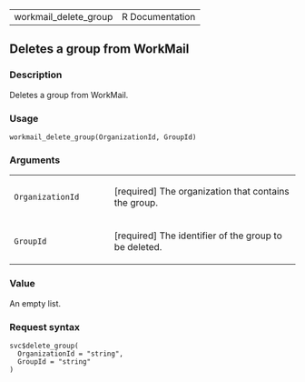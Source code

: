 <table style="width: 100%;">
<tbody>
<tr class="odd">
<td>workmail_delete_group</td>
<td style="text-align: right;">R Documentation</td>
</tr>
</tbody>
</table>

## Deletes a group from WorkMail

### Description

Deletes a group from WorkMail.

### Usage

    workmail_delete_group(OrganizationId, GroupId)

### Arguments

<table>
<colgroup>
<col style="width: 35%" />
<col style="width: 65%" />
</colgroup>
<tbody>
<tr class="odd">
<td><code
id="workmail_delete_group_:_OrganizationId">OrganizationId</code></td>
<td><p>[required] The organization that contains the group.</p></td>
</tr>
<tr class="even">
<td><code id="workmail_delete_group_:_GroupId">GroupId</code></td>
<td><p>[required] The identifier of the group to be deleted.</p></td>
</tr>
</tbody>
</table>

### Value

An empty list.

### Request syntax

    svc$delete_group(
      OrganizationId = "string",
      GroupId = "string"
    )
